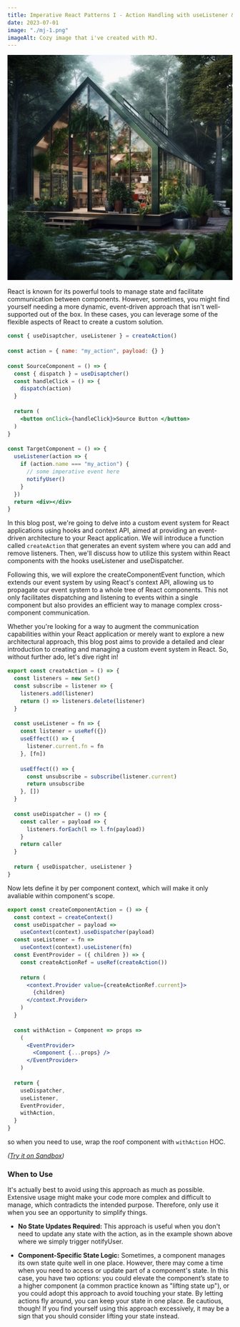 ```yaml
---
title: Imperative React Patterns I - Action Handling with useListener & useDispatcher
date: 2023-07-01
image: "./mj-1.png"
imageAlt: Cozy image that i've created with MJ.
---
```


![Cozy image that i've created with MJ.](./mj-1.png)

React is known for its powerful tools to manage state and facilitate communication between components. However, sometimes, you might find yourself needing a more dynamic, event-driven approach that isn't well-supported out of the box. In these cases, you can leverage some of the flexible aspects of React to create a custom solution.

```jsx
const { useDisaptcher, useListener } = createAction()

const action = { name: "my_action", payload: {} }

const SourceComponent = () => {
  const { dispatch } = useDisaptcher()
  const handleClick = () => {
    dispatch(action)
  }

  return (
    <button onClick={handleClick}>Source Button </button>
  )
}

const TargetComponent = () => {
  useListener(action => {
    if (action.name === "my_action") {
      // some imperative event here
      notifyUser()
    }
  })
  return <div></div>
}
```

In this blog post, we're going to delve into a custom event system for React applications using hooks and context API, aimed at providing an event-driven architecture to your React application. We will introduce a function called `createAction` that generates an event system where you can add and remove listeners. Then, we'll discuss how to utilize this system within React components with the hooks useListener and useDispatcher.

Following this, we will explore the createComponentEvent function, which extends our event system by using React's context API, allowing us to propagate our event system to a whole tree of React components. This not only facilitates dispatching and listening to events within a single component but also provides an efficient way to manage complex cross-component communication.

Whether you're looking for a way to augment the communication capabilities within your React application or merely want to explore a new architectural approach, this blog post aims to provide a detailed and clear introduction to creating and managing a custom event system in React. So, without further ado, let's dive right in!

```jsx
export const createAction = () => {
  const listeners = new Set()
  const subscribe = listener => {
    listeners.add(listener)
    return () => listeners.delete(listener)
  }

  const useListener = fn => {
    const listener = useRef({})
    useEffect(() => {
      listener.current.fn = fn
    }, [fn])

    useEffect(() => {
      const unsubscribe = subscribe(listener.current)
      return unsubscribe
    }, [])
  }

  const useDispatcher = () => {
    const caller = payload => {
      listeners.forEach(l => l.fn(payload))
    }
    return caller
  }

  return { useDispatcher, useListener }
}
```

Now lets define it by per component context, which will make it only avaliable within component's scope.

```jsx
export const createComponentAction = () => {
  const context = createContext()
  const useDispatcher = payload =>
    useContext(context).useDispatcher(payload)
  const useListener = fn =>
    useContext(context).useListener(fn)
  const EventProvider = ({ children }) => {
    const createActionRef = useRef(createAction())

    return (
      <context.Provider value={createActionRef.current}>
        {children}
      </context.Provider>
    )
  }

  const withAction = Component => props =>
    (
      <EventProvider>
        <Component {...props} />
      </EventProvider>
    )

  return {
    useDispatcher,
    useListener,
    EventProvider,
    withAction,
  }
}
```

so when you need to use, wrap the roof component with `withAction` HOC.

*([Try it on Sandbox](https://codesandbox.io/s/uselistener-usedispatch-kfqtdf))*

### When to Use

It's actually best to avoid using this approach as much as possible. Extensive usage might make your code more complex and difficult to manage, which contradicts the intended purpose. Therefore, only use it when you see an opportunity to simplify things.

- **No State Updates Required:** This approach is useful when you don't need to update any state with the action, as in the example shown above where we simply trigger notifyUser.

- **Component-Specific State Logic:** Sometimes, a component manages its own state quite well in one place. However, there may come a time when you need to access or update part of a component's state. In this case, you have two options: you could elevate the component’s state to a higher component (a common practice known as "lifting state up"), or you could adopt this approach to avoid touching your state. By letting actions fly around, you can keep your state in one place. Be cautious, though! If you find yourself using this approach excessively, it may be a sign that you should consider lifting your state instead.
